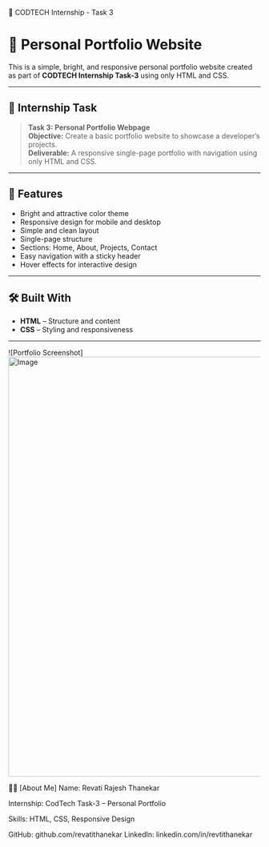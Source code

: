 🎯 CODTECH Internship - Task 3
# 💼 Personal Portfolio Website

This is a simple, bright, and responsive personal portfolio website created as part of **CODTECH Internship Task-3** using only HTML and CSS.

---

## 📌 Internship Task

> **Task 3: Personal Portfolio Webpage**  
> **Objective:** Create a basic portfolio website to showcase a developer’s projects.  
> **Deliverable:** A responsive single-page portfolio with navigation using only HTML and CSS.

---

## 🚀 Features

- Bright and attractive color theme  
- Responsive design for mobile and desktop  
- Simple and clean layout  
- Single-page structure  
- Sections: Home, About, Projects, Contact  
- Easy navigation with a sticky header  
- Hover effects for interactive design  

---

## 🛠️ Built With

- **HTML** – Structure and content  
- **CSS** – Styling and responsiveness  

---
![Portfolio Screenshot]<img width="1913" height="839" alt="Image" src="https://github.com/user-attachments/assets/d2a92354-9b90-43ca-9ff2-9113e6b9ae53" />

👩‍💻 [About Me]
Name: Revati Rajesh Thanekar

Internship: CodTech Task-3 – Personal Portfolio

Skills: HTML, CSS, Responsive Design

GitHub: github.com/revatithanekar
LinkedIn: linkedin.com/in/revtithanekar





